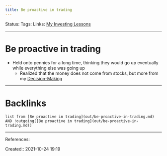 ```yaml
---
title: Be proactive in trading
---
```

Status: 
Tags: 
Links: [My Investing Lessons](out/my-investing-lessons.md)
___
# Be proactive in trading
- Held onto pennies for a long time, thinking they would go up eventually while everything else was going up
	- Realized that the money does not come from stocks, but more from my [Decision-Making](out/decision-making.md)
___
# Backlinks
```dataview
list from [Be proactive in trading](out/be-proactive-in-trading.md) AND !outgoing([Be proactive in trading](out/be-proactive-in-trading.md))
```
___
References:

Created:: 2021-10-24 19:19
